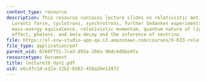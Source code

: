 ```yaml
---
content_type: resource
description: This resource contains lecture slides on relativistic motion in a B field,
  Lorentz force, cyclotrons, synchrotrons, further Gedanken experiments relating to
  mass-energy equivalence, relativistic momentum, quantum nature of light, photoelectric
  effect, photons, and beta-decay and the inference of neutrino.
file: https://ol-ocw-studio-app-qa.s3.amazonaws.com/courses/8-033-relativity-fall-2006/e6c4fc1de12a22b2b563416a2be13972_lecture10_dyn1.pdf
file_type: application/pdf
parent_uid: 0760ff51-7ca3-893a-266a-9bdc4dbbe4fa
resourcetype: Document
title: lecture10_dyn1.pdf
uid: e6c4fc1d-e12a-22b2-b563-416a2be13972
---
```

